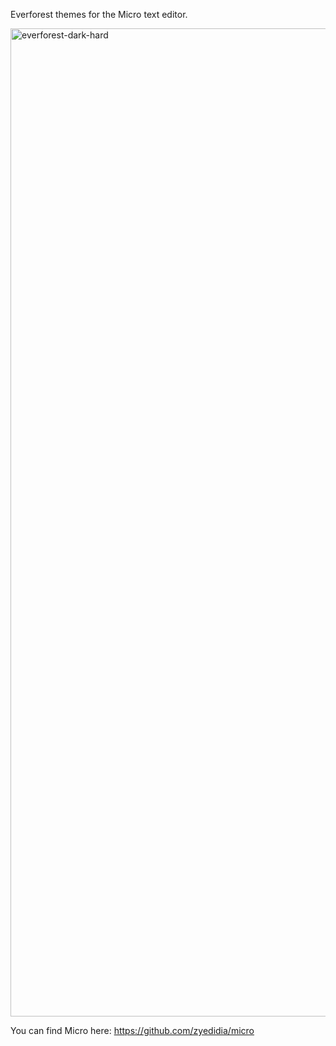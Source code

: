 Everforest themes for the Micro text editor.

<img width="1581" alt="everforest-dark-hard" src="https://github.com/user-attachments/assets/d1cd9bbf-e73f-4925-8974-e7c6500b28d7" />

You can find Micro here:
https://github.com/zyedidia/micro
